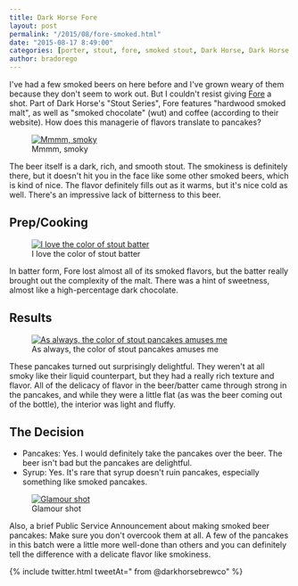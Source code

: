 ```yaml
---
title: Dark Horse Fore
layout: post
permalink: "/2015/08/fore-smoked.html"
date: "2015-08-17 8:49:00"
categories: [porter, stout, fore, smoked stout, Dark Horse, Dark Horse Brewing Company, Michigan]
author: bradorego
---
```


I've had a few smoked beers on here before and I've grown weary of them because they don't seem to work out. But I couldn't resist giving <a href="http://www.darkhorsebrewery.com/fore-smoked-stout" target="_blank">Fore</a> a shot. Part of Dark Horse's "Stout Series", Fore features "hardwood smoked malt", as well as "smoked chocolate" (wut) and coffee (according to their website). How does this managerie of flavors translate to pancakes?

<figure class="imageWrap">
  <a href="{{ site.url }}/assets/full/foresmoked/beer.jpg" target="_blank">
    <img src="{{ site.url }}/assets/compressed/foresmoked/beer.jpg" alt="Mmmm, smoky" />
  </a>
  <figcaption>
    Mmmm, smoky
  </figcaption>
</figure>

The beer itself is a dark, rich, and smooth stout. The smokiness is definitely there, but it doesn't hit you in the face like some other smoked beers, which is kind of nice. The flavor definitely fills out as it warms, but it's nice cold as well. There's an impressive lack of bitterness to this beer.

## Prep/Cooking

<figure class="imageWrap">
  <a href="{{ site.url }}/assets/full/foresmoked/batter.jpg" target="_blank">
    <img src="{{ site.url }}/assets/compressed/foresmoked/batter.jpg" alt="I love the color of stout batter" />
  </a>
  <figcaption>
    I love the color of stout batter
  </figcaption>
</figure>

In batter form, Fore lost almost all of its smoked flavors, but the batter really brought out the complexity of the malt. There was a hint of sweetness, almost like a high-percentage dark chocolate.

## Results

<figure class="imageWrap">
  <a href="{{ site.url }}/assets/full/foresmoked/pancakes.jpg" target="_blank">
    <img src="{{ site.url }}/assets/compressed/foresmoked/pancakes.jpg" alt="As always, the color of stout pancakes amuses me" />
  </a>
  <figcaption>
    As always, the color of stout pancakes amuses me
  </figcaption>
</figure>

These pancakes turned out surprisingly delightful. They weren't at all smoky like their liquid counterpart, but they had a really rich texture and flavor. All of the delicacy of flavor in the beer/batter came through strong in the pancakes, and while they were a little flat (as was the beer coming out of the bottle), the interior was light and fluffy.

## The Decision

* Pancakes: Yes. I would definitely take the pancakes over the beer. The beer isn't bad but the pancakes are delightful.
* Syrup: Yes. It's rare that syrup doesn't ruin pancakes, especially something like smoked pancakes.

<figure class="imageWrap">
  <a href="{{ site.url }}/assets/full/foresmoked/syrup.jpg" target="_blank">
    <img src="{{ site.url }}/assets/compressed/foresmoked/syrup.jpg" alt="Glamour shot" />
  </a>
  <figcaption>
    Glamour shot
  </figcaption>
</figure>

Also, a brief Public Service Announcement about making smoked beer pancakes: Make sure you don't overcook them at all. A few of the pancakes in this batch were a little more well-done than others and you can definitely tell the difference with a delicate flavor like smokiness.

{% include twitter.html tweetAt=" from @darkhorsebrewco" %}

